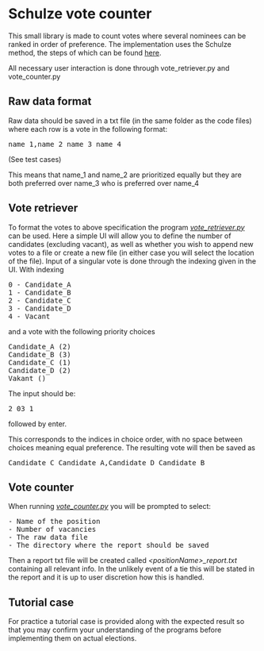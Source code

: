 # Schulze vote counter

This small library is made to count votes where several nominees can be ranked in order of preference. The
implementation uses the Schulze method, the steps of which can be found [here](https://en.wikipedia.org/wiki/Schulze_method).

All necessary user interaction is done through vote_retriever.py and vote_counter.py


## Raw data format

Raw data should be saved in a txt file (in the same folder as the code files) where each row is a vote in the
following format:
<pre>
name_1,name_2 name_3 name_4
</pre>
(See test cases)

This means that name_1 and name_2 are prioritized equally but they are both preferred over name_3
who is preferred over name_4

## Vote retriever

To format the votes to above specification the program [*vote_retriever.py*](https://github.com/Theo-Ing/Schulze-vote-implementation/blob/main/vote_retriever.py) can be used.
Here a simple UI will allow you to define the number of candidates (excluding vacant), as well as whether 
you wish to append new votes to a file or create a new file (in either case you will select the location 
of the file). Input of a singular vote is done through the indexing given in the UI. With indexing<br />
<pre>0 - Candidate_A
1 - Candidate_B
2 - Candidate_C
3 - Candidate_D
4 - Vacant</pre>
and a vote with the following priority choices
<pre>Candidate_A (2)
Candidate_B (3)
Candidate_C (1)
Candidate_D (2)
Vakant ()</pre>
The input should be:<br />
<pre>2 03 1</pre> followed by enter.
This corresponds to the indices in choice order, with no space between choices meaning equal preference.
The resulting vote will then be saved as
<pre>Candidate_C Candidate_A,Candidate_D Candidate_B</pre>

## Vote counter

When running [*vote_counter.py*](https://github.com/Theo-Ing/Schulze-vote-implementation/blob/main/vote_counter.py) you will be prompted to select:
<pre>
- Name of the position
- Number of vacancies
- The raw data file
- The directory where the report should be saved
</pre>
Then a report txt file will be created called *\<positionName\>_report.txt* containing all relevant info.
In the unlikely event of a tie this will be stated in the report and it is up to user discretion how this is handled.

## Tutorial case

For practice a tutorial case is provided along with the expected result so that you may confirm your understanding
of the programs before implementing them on actual elections.
